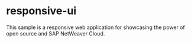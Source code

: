 responsive-ui
=============

This sample is a responsive web application for showcasing the power of open source and SAP NetWeaver Cloud.